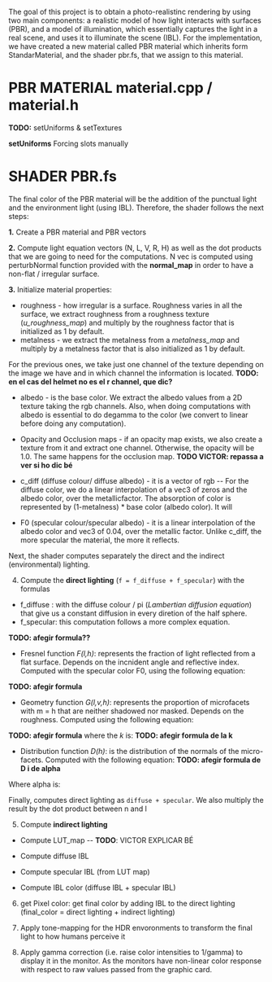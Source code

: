 The goal of this project is to obtain a photo-realistinc rendering by using two main components: a realistic model of how light interacts with surfaces (PBR), and a model of illumination, which essentially captures the light in a real scene, and uses it to illuminate the scene (IBL).
For the implementation, we have created a new material called PBR material which inherits form StandarMaterial, and the shader pbr.fs, that we assign to this material.

# PBR MATERIAL material.cpp / material.h

**TODO:** setUniforms & setTextures

**setUniforms**
Forcing slots manually

# SHADER PBR.fs
The final color of the PBR material will be the addition of the punctual light and the environment light (using IBL). Therefore, the shader follows the next steps:

**1.** Create a PBR material and PBR vectors

**2.** Compute light equation vectors (N, L, V, R, H) as well as the dot products that we are going to need for the computations.
N vec is computed using perturbNormal function provided with the **normal_map** in order to have a non-flat / irregular surface.

**3.** Initialize material properties:
  * roughness - how irregular is a surface. Roughness varies in all the surface, we extract roughness from a roughness texture (_u_roughness_map_) and multiply by the roughness factor that is initialized as 1 by default.
  * metalness - we extract the metalness from a _metalness_map_ and multiply by a metalness factor that is also initialized as 1 by default.
  
  For the previous ones, we take just one channel of the texture depending on the image we have and in which channel the information is located. **TODO: en el cas del helmet no es el r channel, que dic?**
  
  * albedo - is the base color. We extract the albedo values from a 2D texture taking the rgb channels. Also, when doing computations with albedo is essential to do degamma to the color (we convert to linear before doing any computation).

  * Opacity and Occlusion maps - if an opacity map exists, we also create a texture from it and extract one channel. Otherwise, the opacity will be 1.0. The same happens for the occlusion map. **TODO VICTOR: repassa a ver si ho dic bé**

  * c_diff (diffuse colour/ diffuse albedo) - it is a vector of rgb -- For the diffuse color, we do a linear interpolation of a vec3 of zeros and the albedo color, over the metallicfactor. The absorption of color is represented by (1-metalness) * base color (albedo color). It will
  * F0 (specular colour/specular albedo) - it is a linear interpolation of the albedo color and vec3 of 0.04, over the metallic factor. Unlike c_diff, the more specular the material, the more it reflects. 

Next, the shader computes separately the direct and the indirect (environmental) lighting.

4. Compute the **direct lighting** (`f = f_diffuse + f_specular`) with the formulas
  * f_diffuse : with the diffuse colour / pi (_Lambertian diffusion equation_) that give us a constant diffusion in every diretion of the half sphere.
  * f_specular: this computation follows a more complex equation.
  
  **TODO: afegir formula??**
  
  * Fresnel function _F(l,h)_: represents the fraction of light reflected from a flat surface. Depends on the incnident angle and reflective index. Computed with the specular color F0, using the following equation:
  
  **TODO: afegir formula**

  * Geometry function _G(l,v,h)_: represents the proportion of microfacets with m = h that are neither shadowed nor masked. Depends on the roughness. Computed using the following equation:

   **TODO: afegir formula**
where the _k_ is:
  **TODO: afegir formula de la k**

  * Distribution function _D(h)_: is the distribution of the normals of the micro-facets. Computed with the following equation:
**TODO: afegir formula de D i de alpha**

Where alpha is:

Finally, computes direct lighting as `diffuse + specular`. We also multiply the result by the dot product between n and l

5. Compute **indirect lighting**

* Compute LUT_map -- **TODO**: VICTOR EXPLICAR BÉ

* Compute diffuse IBL
* Compute specular IBL (from LUT map)
* Compute IBL color (diffuse IBL + specular IBL)

6. get Pixel color: get final color by adding IBL to the direct lighting (final_color = direct lighting + indirect lighting)

7. Apply tone-mapping for the HDR envoronments to transform the final light to how humans perceive it
8. Apply gamma correction (i.e. raise color intensities to 1/gamma) to display it in the monitor. As the monitors have non-linear color response with respect to raw values passed from the graphic card.



